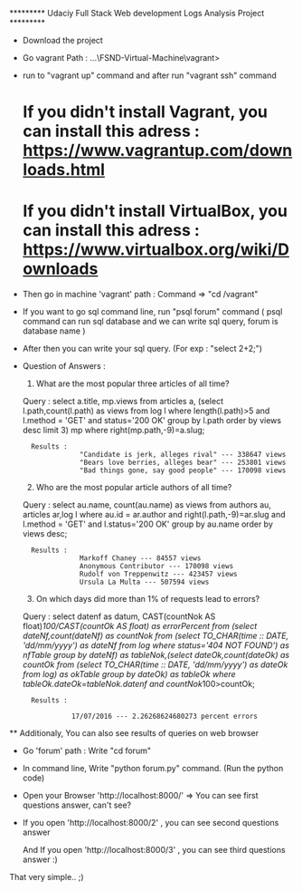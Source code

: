 
********* Udaciy Full Stack Web development Logs Analysis Project *********

- Download the project

- Go vagrant Path : ...\FSND-Virtual-Machine\vagrant>

- run to "vagrant up" command and after run "vagrant ssh" command

    # If you didn't install Vagrant, you can install this adress : https://www.vagrantup.com/downloads.html

    # If you didn't install VirtualBox, you can install this adress : https://www.virtualbox.org/wiki/Downloads

- Then go in machine 'vagrant' path : Command => "cd /vagrant"

- If you want to go sql command line, run "psql forum" command 
    ( psql command can run sql database and we can write sql query, forum is database name )

- After then you can write your sql query. (For exp : "select 2+2;")

* Question of Answers :

   1. What are the most popular three articles of all time? 

    Query : select a.title, mp.views from articles a, (select l.path,count(l.path) as views from log l where length(l.path)>5 and l.method = 'GET' and status='200 OK' group by l.path order by views desc limit 3) mp where right(mp.path,-9)=a.slug;
        
        Results :
                    "Candidate is jerk, alleges rival" --- 338647 views 
                    "Bears love berries, alleges bear" --- 253801 views 
                    "Bad things gone, say good people" --- 170098 views 

   2. Who are the most popular article authors of all time? 

    Query : select au.name, count(au.name) as views from authors au, articles ar,log l where au.id = ar.author and right(l.path,-9)=ar.slug and l.method = 'GET' and l.status='200 OK' group by au.name order by views desc;
        
        Results :
                    Markoff Chaney --- 84557 views 
                    Anonymous Contributor --- 170098 views 
                    Rudolf von Treppenwitz --- 423457 views 
                    Ursula La Multa --- 507594 views 


   3. On which days did more than 1% of requests lead to errors?

    Query : select datenf as datum, CAST(countNok AS float)*100/CAST(countOk AS float) as errorPercent from (select dateNf,count(dateNf) as countNok from (select TO_CHAR(time :: DATE, 'dd/mm/yyyy') as dateNf from log where status='404 NOT FOUND') as nfTable group by dateNf) as tableNok,(select dateOk,count(dateOk) as countOk from (select TO_CHAR(time :: DATE, 'dd/mm/yyyy') as dateOk from log) as okTable group by dateOk) as tableOk where tableOk.dateOk=tableNok.datenf and countNok*100>countOk; 

        Results :

                  17/07/2016 --- 2.26268624680273 percent errors 
       
** Additionaly, You can also see results of queries on web browser

- Go 'forum' path : Write "cd forum"

- In command line, Write "python forum.py" command. (Run the python code)

- Open your Browser 'http://localhost:8000/' => You can see first questions answer, can't see?

- If you open 'http://localhost:8000/2' , you can see second questions answer 

  And If you open 'http://localhost:8000/3' , you can see third questions answer :)

That very simple.. ;)


